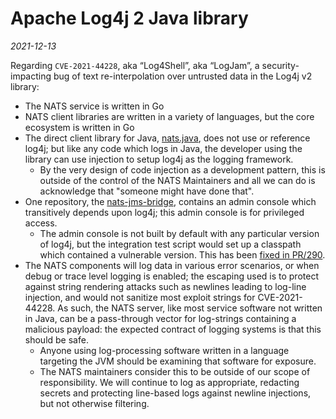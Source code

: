 Apache Log4j 2 Java library
===========================

_2021-12-13_

Regarding `CVE-2021-44228`, aka “Log4Shell”, aka “LogJam”, a
security-impacting bug of text re-interpolation over untrusted data in the
Log4j v2 library:

* The NATS service is written in Go
* NATS client libraries are written in a variety of languages, but the core ecosystem is written in Go
* The direct client library for Java,
  [nats.java](https://github.com/nats-io/nats.java),
  does not use or reference log4j; but like any code which logs in Java, the
  developer using the library can use injection to setup log4j as the logging
  framework.
  + By the very design of code injection as a development pattern, this is
    outside of the control of the NATS Maintainers and all we can do is
    acknowledge that "someone might have done that".
* One repository, the
  [nats-jms-bridge](https://github.com/nats-io/nats-jms-bridge),
  contains an admin console which transitively depends upon log4j; this admin
  console is for privileged access.
  + The admin console is not built by default with any particular version of
    log4j, but the integration test script would set up a classpath which
    contained a vulnerable version.  This has been
    [fixed in PR/290](https://github.com/nats-io/nats-jms-bridge/pull/290).
* The NATS components will log data in various error scenarios, or when debug
  or trace level logging is enabled; the escaping used is to protect against
  string rendering attacks such as newlines leading to log-line injection, and
  would not sanitize most exploit strings for CVE-2021-44228.
  As such, the NATS server, like most service software not written in Java,
  can be a pass-through vector for log-strings containing a malicious payload:
  the expected contract of logging systems is that this should be safe.
  + Anyone using log-processing software written in a language targeting the
    JVM should be examining that software for exposure.
  + The NATS maintainers consider this to be outside of our scope of
    responsibility.  We will continue to log as appropriate, redacting secrets
    and protecting line-based logs against newline injections, but not
    otherwise filtering.
